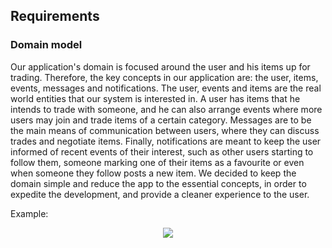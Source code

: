 
## Requirements

### Domain model

Our application's domain is focused around the user and his items up for trading. Therefore, the key concepts in our application are: the user, items, events, messages and notifications. The user, events and items are the real world entities that our system is interested in. A user has items that he intends to trade with someone, and he can also arrange events where more users may join and trade items of a certain category. Messages are to be the main means of communication between users, where they can discuss trades and negotiate items. Finally, notifications are meant to keep the user informed of recent events of their interest, such as other users starting to follow them, someone marking one of their items as a favourite or even when someone they follow posts a new item. We decided to keep the domain simple and reduce the app to the essential concepts, in order to expedite the development, and provide a cleaner experience to the user. 

Example:
 <p align="center" justify="center">
  <img src="https://github.com/FEUP-LEIC-ES-2022-23/2LEIC03T3/blob/main/images/domain_model.png"/>
</p>
